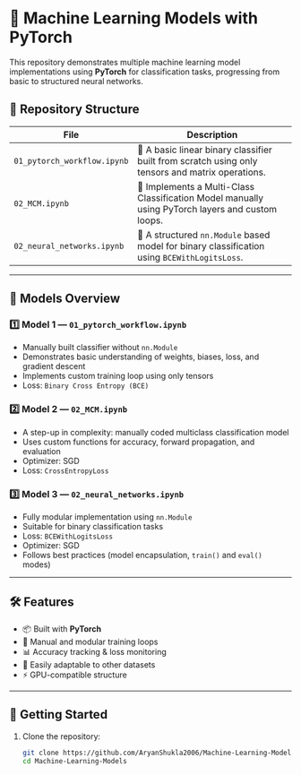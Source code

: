 # 🧠 Machine Learning Models with PyTorch

This repository demonstrates multiple machine learning model implementations using **PyTorch** for classification tasks, progressing from basic to structured neural networks.

## 📁 Repository Structure

| File | Description |
|------|-------------|
| `01_pytorch_workflow.ipynb` | 🔹 A basic linear binary classifier built from scratch using only tensors and matrix operations. |
| `02_MCM.ipynb` | 🔹 Implements a Multi-Class Classification Model manually using PyTorch layers and custom loops. |
| `02_neural_networks.ipynb` | 🔹 A structured `nn.Module` based model for binary classification using `BCEWithLogitsLoss`. |

---

## 📌 Models Overview

### 1️⃣ Model 1 — `01_pytorch_workflow.ipynb`
- Manually built classifier without `nn.Module`
- Demonstrates basic understanding of weights, biases, loss, and gradient descent
- Implements custom training loop using only tensors
- Loss: `Binary Cross Entropy (BCE)`

### 2️⃣ Model 2 — `02_MCM.ipynb`
- A step-up in complexity: manually coded multiclass classification model
- Uses custom functions for accuracy, forward propagation, and evaluation
- Optimizer: SGD  
- Loss: `CrossEntropyLoss`

### 3️⃣ Model 3 — `02_neural_networks.ipynb`
- Fully modular implementation using `nn.Module`
- Suitable for binary classification tasks
- Loss: `BCEWithLogitsLoss`
- Optimizer: SGD
- Follows best practices (model encapsulation, `train()` and `eval()` modes)

---

## 🛠️ Features

- 📦 Built with **PyTorch**
- 🔁 Manual and modular training loops
- 📊 Accuracy tracking & loss monitoring
- 🔧 Easily adaptable to other datasets
- ⚡ GPU-compatible structure

---

## 🚀 Getting Started

1. Clone the repository:
   ```bash
   git clone https://github.com/AryanShukla2006/Machine-Learning-Models.git
   cd Machine-Learning-Models

